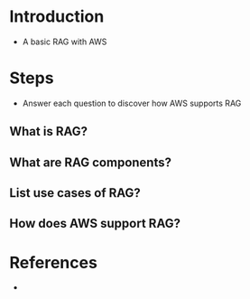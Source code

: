 # Introduction
- A basic RAG with AWS

# Steps
- Answer each question to discover how AWS supports RAG
## What is RAG?

## What are RAG components?

## List use cases of RAG?

## How does AWS support RAG?

# References
-